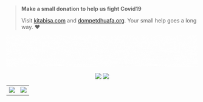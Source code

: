 > **Make a small donation to help us fight Covid19**
> 
> Visit [kitabisa.com](https://kitabisa.com/campaign/indonesialawancorona) and [dompetdhuafa.org](https://donasi.dompetdhuafa.org/?donasi_1=Kemanusiaan&donasi_2=Indonesia%20Siap%20Siaga&donasi_3=Bersama%20Lawan%20Corona).
> Your small help goes a long way. ❤️

[![](assets/cover.gif)](#)

<p align="center">
    <a href="https://www.linkedin.com/in/kristories"><img src="https://img.shields.io/badge/linkedin-%230077B5.svg?&style=for-the-badge&logo=linkedin&logoColor=white" height=25></a>
    <a href="https://stackoverflow.com/users/984422/wahyu-kristianto"><img src="https://img.shields.io/stackexchange/stackoverflow/r/984422?&style=for-the-badge&logo=stackoverflow&logoColor=white&color=f3862e" height=25></a>
</p>

<table>
    <tr>
        <td>
            <a href="#">
                <img src="https://github-readme-stats.vercel.app/api?username=Kristories&&show_icons=true&theme=graywhite&count_private=true&hide_border=true&include_all_commits=true&custom_title=Statistics&icon_color=aaaaaa" />
            </a>
        </td>
        <td>
            <a href="#">
                <img src="https://github-readme-stats.vercel.app/api/top-langs/?username=Kristories&theme=graywhite&hide=css%2Chtml&layout=compact&langs_count=10&hide_border=true&card_width=445" />
            </a>
        </td>
    </tr>
</table>
